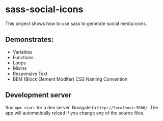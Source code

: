 # sass-social-icons

This project shows how to use sass to generate social media icons.

## Demonstrates:
+ Variables
+ Functions
+ Loops 
+ Mixins
+ Responsive Text
+ BEM (Block Element Modifer) CSS Naming Convention

## Development server

Run `npm start` for a dev server. Navigate to `http://localhost:3000/`. The app will automatically reload if you change any of the source files.
